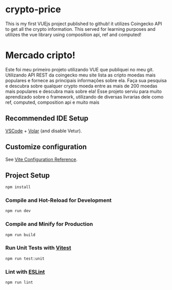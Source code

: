 # crypto-price

This is my first VUEjs project published to github! it utilizes Coingecko API to get all the crypto information. This served for learning purposes and utilizes the vue library using composition api, ref and computed!

# Mercado cripto!
Este foi meu primeiro projeto utilizando VUE que publiquei no meu git. Utilizando API REST da coingecko meu site lista as cripto moedas mais populares e fornece as principais informações sobre ela. Faça sua pesquisa e descubra sobre qualquer crypto moeda entre as mais de 200 moedas mais populares e descubra mais sobre ela! Esse projeto serviu para muito aprendizado sobre o framework, utilizando de diversas livrarias dele como ref, computed, composition api e muito mais 
## Recommended IDE Setup

[VSCode](https://code.visualstudio.com/) + [Volar](https://marketplace.visualstudio.com/items?itemName=Vue.volar) (and disable Vetur).

## Customize configuration

See [Vite Configuration Reference](https://vitejs.dev/config/).

## Project Setup

```sh
npm install
```

### Compile and Hot-Reload for Development

```sh
npm run dev
```

### Compile and Minify for Production

```sh
npm run build
```

### Run Unit Tests with [Vitest](https://vitest.dev/)

```sh
npm run test:unit
```

### Lint with [ESLint](https://eslint.org/)

```sh
npm run lint
```
